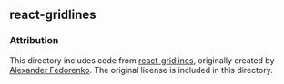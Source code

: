 ## react-gridlines

### Attribution

This directory includes code from [react-gridlines](https://github.com/alfed7/gridlines), 
originally created by [Alexander Fedorenko](https://github.com/alfed7). 
The original license is included in this directory.

